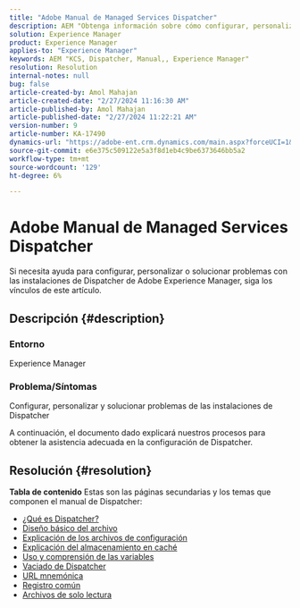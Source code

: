 ```yaml
---
title: "Adobe Manual de Managed Services Dispatcher"
description: AEM "Obtenga información sobre cómo configurar, personalizar y solucionar problemas de las instalaciones de Dispatcher de. Siga los enlaces mencionados."
solution: Experience Manager
product: Experience Manager
applies-to: "Experience Manager"
keywords: AEM "KCS, Dispatcher, Manual,, Experience Manager"
resolution: Resolution
internal-notes: null
bug: false
article-created-by: Amol Mahajan
article-created-date: "2/27/2024 11:16:30 AM"
article-published-by: Amol Mahajan
article-published-date: "2/27/2024 11:22:21 AM"
version-number: 9
article-number: KA-17490
dynamics-url: "https://adobe-ent.crm.dynamics.com/main.aspx?forceUCI=1&pagetype=entityrecord&etn=knowledgearticle&id=c44ec7a5-61d5-ee11-9079-6045bd006268"
source-git-commit: e6e375c509122e5a3f8d1eb4c9be6373646bb5a2
workflow-type: tm+mt
source-wordcount: '129'
ht-degree: 6%

---
```


# Adobe Manual de Managed Services Dispatcher


Si necesita ayuda para configurar, personalizar o solucionar problemas con las instalaciones de Dispatcher de Adobe Experience Manager, siga los vínculos de este artículo.

## Descripción {#description}


### <b>Entorno</b>

Experience Manager

### <b>Problema/Síntomas</b>

Configurar, personalizar y solucionar problemas de las instalaciones de Dispatcher

A continuación, el documento dado explicará nuestros procesos para obtener la asistencia adecuada en la configuración de Dispatcher.


## Resolución {#resolution}

<b>Tabla de contenido</b>
Estas son las páginas secundarias y los temas que componen el manual de Dispatcher:

- [¿Qué es Dispatcher?](https://experienceleague.adobe.com/docs/experience-cloud-kcs/kbarticles/KA-17911.html)
- [Diseño básico del archivo](https://experienceleague.adobe.com/docs/experience-cloud-kcs/kbarticles/KA-17502.html)
- [Explicación de los archivos de configuración](https://experienceleague.adobe.com/docs/experience-cloud-kcs/kbarticles/KA-17477.html)
- [Explicación del almacenamiento en caché](https://experienceleague.adobe.com/docs/experience-cloud-kcs/kbarticles/KA-17912.html)
- [Uso y comprensión de las variables](https://experienceleague.adobe.com/docs/experience-cloud-kcs/kbarticles/KA-17487.html)
- [Vaciado de Dispatcher](https://experienceleague.adobe.com/docs/experience-cloud-kcs/kbarticles/KA-17493.html)
- [URL mnemónica](https://experienceleague.adobe.com/docs/experience-cloud-kcs/kbarticles/KA-17463.html)
- [Registro común](https://experienceleague.adobe.com/docs/experience-cloud-kcs/kbarticles/KA-17914.html)
- [Archivos de solo lectura](https://experienceleague.adobe.com/docs/experience-cloud-kcs/kbarticles/KA-17483.html)

